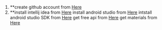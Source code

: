 1. **create github account from [Here](https://github.com/join)
2. **install intellij idea from [Here](https://dl4.soft98.ir/programing/JetBrains.IntelliJ.IDEA.2023.3.4.exe?1709514527)
install android studio from [Here](https://dl2.soft98.ir/mobile/Android.Studio.2023.2.1.23.x64.rar?1709514664)
intstall android studio SDK from [Here](https://dl2.soft98.ir/mobile/Android.SDK.Tools.26.1.1.rar?1709514655)
get free api from [Here](https://rapidapi.com/collection/list-of-free-apis)
get materials from [Here](https://m3.material.io/)
